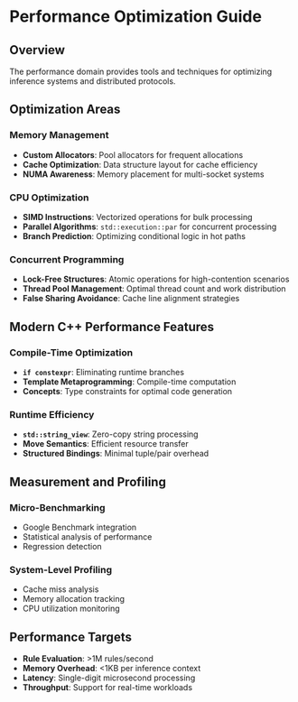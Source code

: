 # Performance Optimization Guide

## Overview

The performance domain provides tools and techniques for optimizing inference systems and distributed protocols.

## Optimization Areas

### Memory Management
- **Custom Allocators**: Pool allocators for frequent allocations
- **Cache Optimization**: Data structure layout for cache efficiency  
- **NUMA Awareness**: Memory placement for multi-socket systems

### CPU Optimization
- **SIMD Instructions**: Vectorized operations for bulk processing
- **Parallel Algorithms**: `std::execution::par` for concurrent processing
- **Branch Prediction**: Optimizing conditional logic in hot paths

### Concurrent Programming
- **Lock-Free Structures**: Atomic operations for high-contention scenarios
- **Thread Pool Management**: Optimal thread count and work distribution
- **False Sharing Avoidance**: Cache line alignment strategies

## Modern C++ Performance Features

### Compile-Time Optimization
- **`if constexpr`**: Eliminating runtime branches
- **Template Metaprogramming**: Compile-time computation
- **Concepts**: Type constraints for optimal code generation

### Runtime Efficiency
- **`std::string_view`**: Zero-copy string processing
- **Move Semantics**: Efficient resource transfer
- **Structured Bindings**: Minimal tuple/pair overhead

## Measurement and Profiling

### Micro-Benchmarking
- Google Benchmark integration
- Statistical analysis of performance
- Regression detection

### System-Level Profiling
- Cache miss analysis
- Memory allocation tracking
- CPU utilization monitoring

## Performance Targets

- **Rule Evaluation**: >1M rules/second
- **Memory Overhead**: <1KB per inference context
- **Latency**: Single-digit microsecond processing
- **Throughput**: Support for real-time workloads